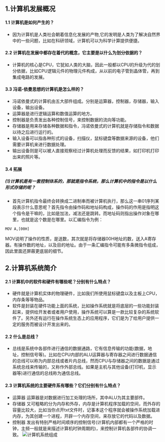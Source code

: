 ## 1.计算机发展概况
####  1.1 计算机是如何产生的？
- 因为计算机是人类社会朝着信息化发展的产物,它的发明是人类为了解决自然界中的一些问题，比如在科研领域，计算机可以为科学计算提供便捷。
      
 #### 2.2 计算机在发展中都存在着代的概念，它主要是以什么为划分依据的？
- 计算机的核心是CPU，它犹如人类的大脑，因此一般都以CPU的升级为代的划分依据，比如CPU逻辑元件的物理元件构成，从以前的电子管到晶体管，再到集成电路的发展。      
#### 3.3 冯诺-依曼思想的计算机是怎么样的？
- 冯诺依曼式的计算机由五大部件组成。分别是运算器，控制器，存储器，输入设备，输出设备。
- 运算器是进行逻辑运算和数值运算的地方。
- 控制器是负责发出各种控制信号，来控制数据的流向等功能。
- 存储器是用来存储各种数据和指令，冯诺依曼式的计算机就是存储指令和数据以待之后进行运行的。
- 输入设备可以指各种形式的设备，扫描仪，鼠标键盘等数据来源的设备，他们需要计算机来进行数据处理。
- 输出设备则是可以被人直接观察经过计算机处理而反馈的结果，如打印机打印出来的照片等。
#### 3.4 拓展
##### (1)计算机是有一套控制体系的，那就是指令系统，那么计算机中的指令是以什么形式存储的呢？
- 首先计算机指令最终会转换成二进制串而被计算机执行，那么这一串01序列某段表示什么意思呢？首先指令由操作码和地址码构成，操作码的作用是指明这个指令是干嘛的，比如是加法，减法还是跳转。而地址码则指出操作对象在哪里，也就是这个数是在哪里。以汇编指令为例：
```
MOV A,[00H]
```
 MOV说明了操作的性质，是送数，其次就是将存储器00H地址的数，送入A寄存器。有操作数的地址，以及目的地址。由于一条汇编指令可能有多条微指令组成，因此里面还屏蔽更底层的细节。
## 2.计算机系统简介
#### 2.1 计算机中的软件和硬件有哪些呢？分别有什么特点？
- 硬件就是计算机实体的物理硬件，比如我们所使用鼠标键盘以及主板上CPU，内存条等等物品。
- 软件是封装在硬件功能上面的系统，比如操作系统就是将底层的一些功能封装起来，提供给开发者或者用户使用，操作系统可以算是一款比较复杂的系统软件了。另外还有运行在操作系统生态上的应用程序，它们是为了给用户提供一定的服务而被设计开发出来的。
#### 2.2 什么是总线？
- 总线是系统中各部件进行通信的数据通路，它有信息传输的功能(数据，地址，控制信号等)。比如在CPU内部的ALU运算器与寄存器之间进行数据通信的总线可以称为内部总线或者片内总线，然而CPU与存储器之间的数据是通过系统总线来传输的，又称作外部总线。如果是主机与其他设备(打印机，显示器等)进行通信的总线称为通信总线。
#### 2.3 计算机系统的主要硬件系有哪些？它们分别有什么特点？
- 运算器 运算器是对数据进行加工处理的场所，其中ALU为其主要部件。
- 存储器 又可粗略的分为内存和外存，内存是计算机程序加载的空间，而外存的容量比较大，比如当你点开txt文件时，记事本这个程序就会被操作系统加载进内存，为其创建一个进程，开辟一个内存空间，来存放它的代码以及数据。
- 控制器 发出有特别严格时间顺序的控制信号(计算机内部都有一个严格的时钟，主频一般就是来描述计算机时钟周期的)，来控制计算机各部件的协调一致。
![计算机系统组成](https://upload-images.jianshu.io/upload_images/16886744-05273a4af1c33aa1.png?imageMogr2/auto-orient/strip%7CimageView2/2/w/1240)
